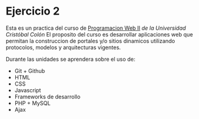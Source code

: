 # Ejercicio 2
Esta es un practica del curso de [Programacion Web II](https://av-exactas.ucc.mx/mod/assign/view.php?id=7626) *de la Universidad Cristóbal Colón*
El proposito del curso es desarrollar aplicaciones web que permitan la construccion de portales y/o sitios dinamicos utilizando protocolos, modelos y arquitecturas vigentes.

Durante las unidades se aprendera sobre el uso de: 
* Git + Github
* HTML
* CSS
* Javascript
* Frameworks de desarrollo
* PHP + MySQL
* Ajax
